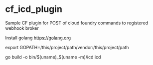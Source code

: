 # cf_icd_plugin
Sample CF plugin for POST of cloud foundry commands to registered webhook broker

Install golang https://golang.org

export GOPATH=/this/project/path/vendor:/this/project/path

go build -o bin/$(uname)_$(uname -m)/icd icd

